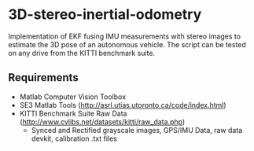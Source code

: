 # 3D-stereo-inertial-odometry
Implementation of EKF fusing IMU measurements with stereo images to estimate the 3D pose of an autonomous vehicle. The script can be tested on any drive from the KITTI benchmark suite.


## Requirements
- Matlab Computer Vision Toolbox
- SE3 Matlab Tools (http://asrl.utias.utoronto.ca/code/index.html)
- KITTI Benchmark Suite Raw Data (http://www.cvlibs.net/datasets/kitti/raw_data.php)
  - Synced and Rectified grayscale images, GPS/IMU Data, raw data devkit, calibration .txt files
